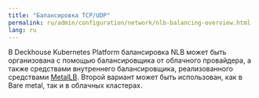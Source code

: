 ```yaml
---
title: "Балансировка TCP/UDP"
permalink: ru/admin/configuration/network/nlb-balancing-overview.html
lang: ru
---
```


В Deckhouse Kubernetes Platform балансировка NLB может быть организована с помощью балансировщика от облачного провайдера, а также средствами внутреннего балансировщика, реализованного средствами [MetalLB](https://metallb.io/). Второй вариант может быть использован, как в Bare metal, так и в облачных кластерах.
